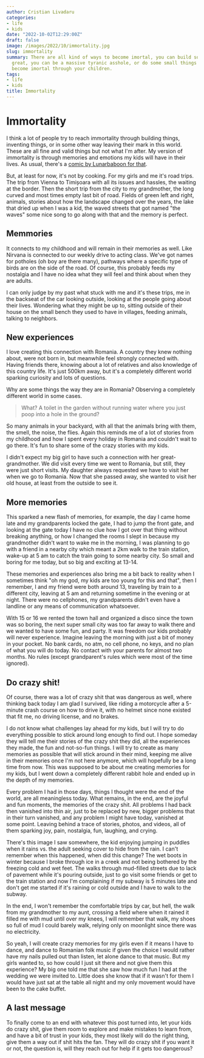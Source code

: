 ```yaml
---
author: Cristian Livadaru
categories:
- life
- kids
date: "2022-10-02T12:29:00Z"
draft: false
image: /images/2022/10/immortality.jpg
slug: immortality
summary: There are all kind of ways to become imortal, you can build something
  great, you can be a massive tyranic asshole, or do some small things and
  become imortal through your children.
tags:
- life
- kids
title: Immortality
---
```


# Immortality
I think a lot of people try to reach immortality through building things,
inventing things, or in some other way leaving their mark in this world.
These are all fine and valid things but not what I'm after. My version of
immortality is through memories and emotions my kids will have in their lives.
As usual, there's a [comic by Lunarbaboon for that](http://www.lunarbaboon.com/comics/immortality.html).

But, at least for now, it's not by cooking. For my girls and me it's road trips.
The trip from Vienna to Timișoara with all its issues and hassles, the waiting at
the border. Then the short trip from the city to my grandmother, the long curved
and most times empty last bit of road. Fields of green left and right, animals,
stories about how the landscape changed over the years, the lake that dried up
when I was a kid, the waved streets that got named "the waves" some nice song to
go along with that and the memory is perfect.

## Memmories
It connects to my childhood and will remain in their memories as well.
Like Nirvana is connected to our weekly drive to acting class.
We've got names for potholes (oh boy are there many), pathways where a specific
type of birds are on the side of the road. Of course, this probably feeds my
nostalgia and I have no idea what they will feel and think about when they are adults.

I can only judge by my past what stuck with me and it's these trips, me in the
backseat of the car looking outside, looking at the people going about their lives.
Wondering what they might be up to, sitting outside of their house on the small
bench they used to have in villages, feeding animals, talking to neighbors.

## New experiences
I love creating this connection with Romania. A country they knew nothing about,
were not born in, but meanwhile feel strongly connected with. Having friends there,
knowing about a lot of relatives and also knowledge of this country life.
It's just 500km away, but it's a completely different world sparking curiosity
and lots of questions.

Why are some things the way they are in Romania? Observing a completely different
world in some cases.

> What? A toilet in the garden without running water where you just poop into a hole in the ground?

So many animals in your backyard, with all that the animals bring with them,
the smell, the noise, the flies.
Again this reminds me of a lot of stories from my childhood and how I spent every
holiday in Romania and couldn't wait to go there. It's fun to share some of the
crazy stories with my kids.

I didn't expect my big girl to have such a connection with her great-grandmother.
We did visit every time we went to Romania, but still, they were just short visits.
My daughter always requested we have to visit her when we go to Romania.
Now that she passed away, she wanted to visit her old house, at least from the
outside to see it.

## More memories
This sparked a new flash of memories, for example, the day I came home late and
my grandparents locked the gate, I had to jump the front gate, and looking at
the gate today I have no clue how I got over that thing without breaking anything,
or how I changed the rooms I slept in because my grandmother didn't want to wake
me in the morning, I was planning to go with a friend in a nearby city which
meant a 2km walk to the train station, wake-up at 5 am to catch the train going
to some nearby city. So small and boring for me today, but so big and exciting
at 13-14.

These memories and experiences also bring me a bit back to reality when I sometimes
think "oh my god, my kids are too young for this and that", then I remember, I
and my friend were both around 13, traveling by train to a different city,
leaving at 5 am and returning sometime in the evening or at night. There were no
cellphones, my grandparents didn't even have a landline or any means of
communication whatsoever.

With 15 or 16 we rented the town hall and organized a disco since the town was so
boring, the next super small city was too far away to walk there and we wanted to
have some fun, and party. It was freedom our kids probably will never experience.
Imagine leaving the morning with just a bit of money in your pocket. No bank cards,
no atm, no cell phone, no keys, and no plan of what you will do today. No contact
with your parents for almost two months. No rules (except grandparent's rules
which were most of the time ignored).

## Do crazy shit!
Of course, there was a lot of crazy shit that was dangerous as well, where
thinking back today I am glad I survived, like riding a motorcycle after a 5-minute
crash course on how to drive it, with no helmet since none existed that fit me, no
driving license, and no brakes.

I do not know what challenges lay ahead for my kids, but I will try to do everything
possible to stick around long enough to find out. I hope someday they will tell
me their stories of the crazy shit they did, all the experiences they made, the
fun and not-so-fun things. I will try to create as many memories as possible that
will stick around in their mind, keeping me alive in their memories once I'm not
here anymore, which will hopefully be a long time from now. This was supposed to
be about me creating memories for my kids, but I went down a completely different
rabbit hole and ended up in the depth of my memories.

Every problem I had in those days, things I thought were the end of the world,
are all meaningless today. What remains, in the end, are the joyful and fun
moments, the memories of the crazy shit. All problems I had back then vanished
into thin air, just to be replaced by new, bigger problems that in their turn
vanished, and any problem I might have today, vanished at some point. Leaving
behind a trace of stories, photos, and videos, all of them sparking joy, pain,
nostalgia, fun, laughing, and crying.

There's this image I saw somewhere, the kid enjoying jumping in puddles when it
rains vs. the adult seeking cover to hide from the rain. I can't remember when
this happened, when did this change? The wet boots in winter because I broke
through ice in a creek and not being bothered by the freezing cold and wet feet.
The walks through mud-filled streets due to lack of pavement while it's pouring
outside, just to go visit some friends or get to the train station and now I'm
complaining if my subway is 5 minutes late and don't get me started if it's
raining or cold outside and I have to walk to the subway.

In the end, I won't remember the comfortable trips by car, but hell, the walk
from my grandmother to my aunt, crossing a field where when it rained it filled
me with mud until over my knees, I will remember that walk, my shoes so full of
mud I could barely walk, relying only on moonlight since there was no electricity.

So yeah, I will create crazy memories for my girls even if it means I have to
dance, and dance to Romanian folk music if given the choice I would rather have
my nails pulled out than listen, let alone dance to that music. But my girls
wanted to, so how could I just sit there and not give them this experience?
My big one told me that she saw how much fun I had at the wedding we were
invited to. Little does she know that if it wasn't for them I would have just
sat at the table all night and my only movement would have been to the cake buffet.

## A last message
To finally come to an end with whatever this post turned into, let your kids do
crazy shit, give them room to explore and make mistakes to learn from, and have
a bit of trust in your kids, they most likely will do the right thing, give them
a way out if shit hits the fan. They will do crazy shit if you want it or not,
the question is, will they reach out for help if it gets too dangerous?
